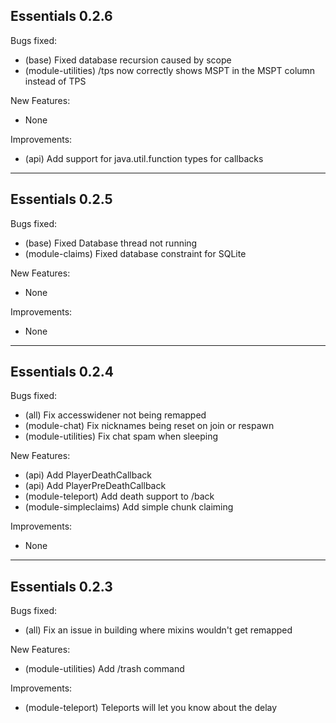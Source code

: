 ## Essentials 0.2.6

Bugs fixed:

- (base) Fixed database recursion caused by scope
- (module-utilities) /tps now correctly shows MSPT in the MSPT column instead of TPS  

New Features:

- None

Improvements:

- (api) Add support for java.util.function types for callbacks


---
## Essentials 0.2.5

Bugs fixed:

- (base) Fixed Database thread not running
- (module-claims) Fixed database constraint for SQLite

New Features:

- None

Improvements:

- None


---
## Essentials 0.2.4

Bugs fixed:

- (all) Fix accesswidener not being remapped
- (module-chat) Fix nicknames being reset on join or respawn
- (module-utilities) Fix chat spam when sleeping

New Features:

- (api) Add PlayerDeathCallback
- (api) Add PlayerPreDeathCallback
- (module-teleport) Add death support to /back
- (module-simpleclaims) Add simple chunk claiming

Improvements:

- None


---
## Essentials 0.2.3

Bugs fixed:

- (all) Fix an issue in building where mixins wouldn't get remapped

New Features:

- (module-utilities) Add /trash command 

Improvements:

- (module-teleport) Teleports will let you know about the delay
